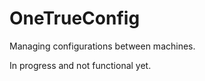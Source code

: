 OneTrueConfig
=============

Managing configurations between machines.

In progress and not functional yet.
